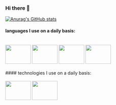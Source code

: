 ### Hi there 👋

[![Anurag's GitHub stats](https://github-readme-stats.vercel.app/api?username=Iag0Borges&show_icons=true&theme=dark)](https://github.com/Iag0Borges/github-readme-stats)

#### languages ​​I use on a daily basis:
<div style="display: inline_block"><br>
  <img src="https://cdn.jsdelivr.net/gh/devicons/devicon@latest/icons/html5/html5-original.svg" height="60" width="80"/>
  <img src="https://cdn.jsdelivr.net/gh/devicons/devicon@latest/icons/css3/css3-original.svg" height="60" width="80"/>
  <img src="https://cdn.jsdelivr.net/gh/devicons/devicon@latest/icons/javascript/javascript-original.svg" height="60" width="80"/>
  <img src="https://cdn.jsdelivr.net/gh/devicons/devicon@latest/icons/cplusplus/cplusplus-original.svg" height="60" width="80"/>
</div><br>
#### technologies I use on a daily basis:
<div style="display: inline_block"><br>
  <img src="https://cdn.jsdelivr.net/gh/devicons/devicon@latest/icons/opengl/opengl-original.svg" height="60" width="80"/>
  <img src="https://cdn.jsdelivr.net/gh/devicons/devicon@latest/icons/linux/linux-original.svg" height="60" width="80"/>

</div>
